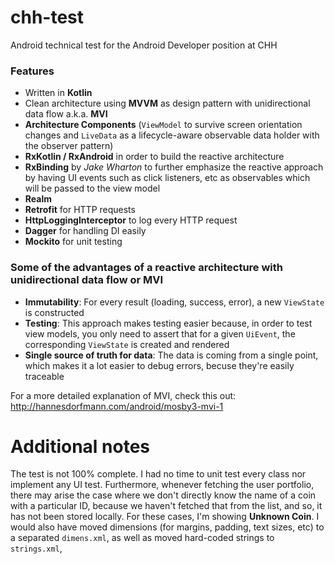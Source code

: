 # chh-test
Android technical test for the Android Developer position at CHH

### Features

* Written in **Kotlin**
* Clean architecture using **MVVM** as design pattern with unidirectional data flow a.k.a. **MVI**
* **Architecture Components** (`ViewModel` to survive screen orientation changes and `LiveData` as a lifecycle-aware observable data holder with the observer pattern)
* **RxKotlin / RxAndroid** in order to build the reactive architecture
* **RxBinding** by *Jake Wharton* to further emphasize the reactive approach by having UI events such as click listeners, etc as observables which will be passed to the view model
* **Realm**
* **Retrofit** for HTTP requests
* **HttpLoggingInterceptor** to log every HTTP request
* **Dagger** for handling DI easily
* **Mockito** for unit testing

### Some of the advantages of a reactive architecture with unidirectional data flow or MVI

* **Immutability**: For every result (loading, success, error), a new `ViewState` is constructed
* **Testing**: This approach makes testing easier because, in order to test view models, you only need to assert that for a given `UiEvent`, the corresponding `ViewState` is created and rendered
* **Single source of truth for data**: The data is coming from a single point, which makes it a lot easier to debug errors, becuse they're easily traceable

For a more detailed explanation of MVI, check this out: http://hannesdorfmann.com/android/mosby3-mvi-1


# Additional notes

The test is not 100% complete. I had no time to unit test every class nor implement any UI test. Furthermore, whenever fetching the user portfolio, there may arise the case where we don't directly know the name of a coin with a particular ID, because we haven't fetched that from the list, and so, it has not been stored locally. For these cases, I'm showing **Unknown Coin**. I would also have moved dimensions (for margins, padding, text sizes, etc)  to a separated `dimens.xml`, as well as moved hard-coded strings to `strings.xml`,
